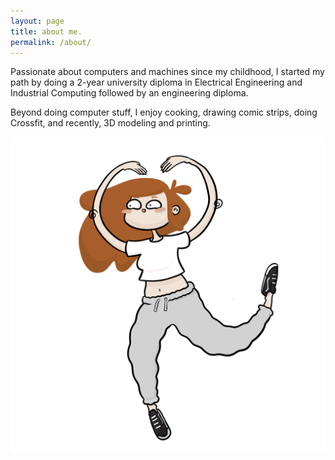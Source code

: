 ```yaml
---
layout: page
title: about me.
permalink: /about/
---
```


Passionate about computers and machines since my childhood, I started my path by doing a 2-year university diploma in Electrical Engineering and Industrial Computing followed by an engineering diploma.

Beyond doing computer stuff, I enjoy cooking, drawing comic strips, doing Crossfit, and recently, 3D modeling and printing.

![Audrey scan](/assets/img/about/audrey-viewer.png)
